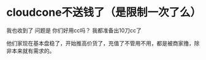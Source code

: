 # cloudcone不送钱了（是限制一次了么）


我也收到了 问题是 你们好用cc吗？ 我都准备出10刀cc了

他们家现在基本盘稳了，开始推高价货了，充值了不管用不用，都是被商家撸，除非本来就有需求的。
